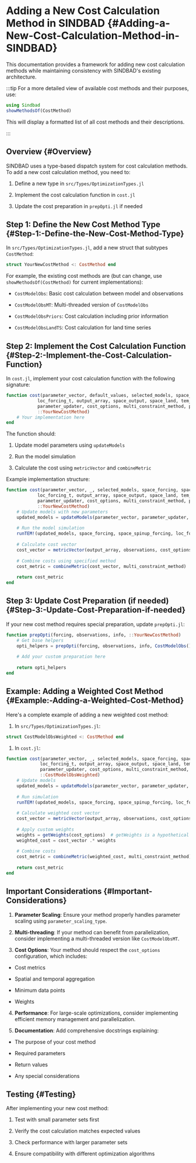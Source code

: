 
# Adding a New Cost Calculation Method in SINDBAD {#Adding-a-New-Cost-Calculation-Method-in-SINDBAD}

This documentation provides a framework for adding new cost calculation methods while maintaining consistency with SINDBAD&#39;s existing architecture.

:::tip For a more detailed view of available cost methods and their purposes, use:

```julia
using Sindbad
showMethodsOf(CostMethod)
```


This will display a formatted list of all cost methods and their descriptions.

:::

## Overview {#Overview}

SINDBAD uses a type-based dispatch system for cost calculation methods. To add a new cost calculation method, you need to:
1. Define a new type in `src/Types/OptimizationTypes.jl`
  
2. Implement the cost calculation function in `cost.jl`
  
3. Update the cost preparation in `prepOpti.jl` if needed
  

## Step 1: Define the New Cost Method Type {#Step-1:-Define-the-New-Cost-Method-Type}

In `src/Types/OptimizationTypes.jl`, add a new struct that subtypes `CostMethod`:

```julia
struct YourNewCostMethod <: CostMethod end
```


For example, the existing cost methods are (but can change, use `showMethodsOf(CostMethod)` for current implementations):
- `CostModelObs`: Basic cost calculation between model and observations
  
- `CostModelObsMT`: Multi-threaded version of `CostModelObs`
  
- `CostModelObsPriors`: Cost calculation including prior information
  
- `CostModelObsLandTS`: Cost calculation for land time series
  

## Step 2: Implement the Cost Calculation Function {#Step-2:-Implement-the-Cost-Calculation-Function}

In `cost.jl`, implement your cost calculation function with the following signature:

```julia
function cost(parameter_vector, default_values, selected_models, space_forcing, space_spinup_forcing, 
            loc_forcing_t, output_array, space_output, space_land, tem_info, observations, 
            parameter_updater, cost_options, multi_constraint_method, parameter_scaling_type, 
            ::YourNewCostMethod)
    # Your implementation here
end
```


The function should:
1. Update model parameters using `updateModels`
  
2. Run the model simulation
  
3. Calculate the cost using `metricVector` and `combineMetric`
  

Example implementation structure:

```julia
function cost(parameter_vector, _, selected_models, space_forcing, space_spinup_forcing, 
            loc_forcing_t, output_array, space_output, space_land, tem_info, observations, 
            parameter_updater, cost_options, multi_constraint_method, parameter_scaling_type, 
            ::YourNewCostMethod)
    # Update models with new parameters
    updated_models = updateModels(parameter_vector, parameter_updater, parameter_scaling_type, selected_models)
    
    # Run the model simulation
    runTEM!(updated_models, space_forcing, space_spinup_forcing, loc_forcing_t, space_output, space_land, tem_info)
    
    # Calculate cost vector
    cost_vector = metricVector(output_array, observations, cost_options)
    
    # Combine costs using specified method
    cost_metric = combineMetric(cost_vector, multi_constraint_method)
    
    return cost_metric
end
```


## Step 3: Update Cost Preparation (if needed) {#Step-3:-Update-Cost-Preparation-if-needed}

If your new cost method requires special preparation, update `prepOpti.jl`:

```julia
function prepOpti(forcing, observations, info, ::YourNewCostMethod)
    # Get base helpers
    opti_helpers = prepOpti(forcing, observations, info, CostModelObs())
    
    # Add your custom preparation here
    
    return opti_helpers
end
```


## Example: Adding a Weighted Cost Method {#Example:-Adding-a-Weighted-Cost-Method}

Here&#39;s a complete example of adding a new weighted cost method:
1. In `src/Types/OptimizationTypes.jl`:
  

```julia
struct CostModelObsWeighted <: CostMethod end
```

1. In `cost.jl`:
  

```julia
function cost(parameter_vector, _, selected_models, space_forcing, space_spinup_forcing, 
             loc_forcing_t, output_array, space_output, space_land, tem_info, observations, 
             parameter_updater, cost_options, multi_constraint_method, parameter_scaling_type, 
             ::CostModelObsWeighted)
    # Update models
    updated_models = updateModels(parameter_vector, parameter_updater, parameter_scaling_type, selected_models)
    
    # Run simulation
    runTEM!(updated_models, space_forcing, space_spinup_forcing, loc_forcing_t, space_output, space_land, tem_info)
    
    # Calculate weighted cost vector
    cost_vector = metricVector(output_array, observations, cost_options)
    
    # Apply custom weights
    weights = getWeights(cost_options)  # getWeights is a hypothetical function, you would need to implement such function
    weighted_cost = cost_vector .* weights
    
    # Combine costs
    cost_metric = combineMetric(weighted_cost, multi_constraint_method)
    
    return cost_metric
end
```


## Important Considerations {#Important-Considerations}
1. **Parameter Scaling**: Ensure your method properly handles parameter scaling using `parameter_scaling_type`.
  
2. **Multi-threading**: If your method can benefit from parallelization, consider implementing a multi-threaded version like `CostModelObsMT`.
  
3. **Cost Options**: Your method should respect the `cost_options` configuration, which includes:
  - Cost metrics
    
  - Spatial and temporal aggregation
    
  - Minimum data points
    
  - Weights
    
  
4. **Performance**: For large-scale optimizations, consider implementing efficient memory management and parallelization.
  
5. **Documentation**: Add comprehensive docstrings explaining:
  - The purpose of your cost method
    
  - Required parameters
    
  - Return values
    
  - Any special considerations
    
  

## Testing {#Testing}

After implementing your new cost method:
1. Test with small parameter sets first
  
2. Verify the cost calculation matches expected values
  
3. Check performance with larger parameter sets
  
4. Ensure compatibility with different optimization algorithms
  
